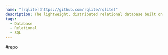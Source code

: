 ```yaml
---
name: "[rqlite](https://github.com/rqlite/rqlite)"
description: The lightweight, distributed relational database built on SQLite
tags:
  - Database
  - Relational
  - SQL
---
```

#repo